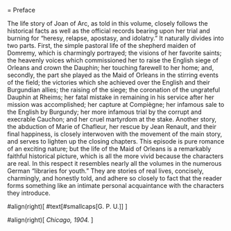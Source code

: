 = Preface

The life story of Joan of Arc, as told in this volume, closely follows
the historical facts as well as the official records bearing upon her
trial and burning for “heresy, relapse, apostasy, and idolatry.” It
naturally divides into two parts. First, the simple pastoral life of the
shepherd maiden of Domremy, which is charmingly portrayed; the visions
of her favorite saints; the heavenly voices which commissioned her to
raise the English siege of Orleans and crown the Dauphin; her touching
farewell to her home; and, secondly, the part she played as the Maid of
Orleans in the stirring events of the field; the victories which she
achieved over the English and their Burgundian allies; the raising of
the siege; the coronation of the ungrateful Dauphin at Rheims; her fatal
mistake in remaining in his service after her mission was accomplished;
her capture at Compiègne; her infamous sale to the English by Burgundy;
her more infamous trial by the corrupt and execrable Cauchon; and her
cruel martyrdom at the stake. Another story, the abduction of Marie of
Chafleur, her rescue by Jean Renault, and their final happiness, is
closely interwoven with the movement of the main story, and serves to
lighten up the closing chapters. This episode is pure romance of an
exciting nature; but the life of the Maid of Orleans is a remarkably
faithful historical picture, which is all the more vivid because the
characters are real. In this respect it resembles nearly all the volumes
in the numerous German “libraries for youth.” They are stories of real
lives, concisely, charmingly, and honestly told, and adhere so closely
to fact that the reader forms something like an intimate personal
acquaintance with the characters they introduce.

#align(right)[
  #text[#smallcaps[G. P. U.]]
]

#align(right)[
  _Chicago, 1904._
]

